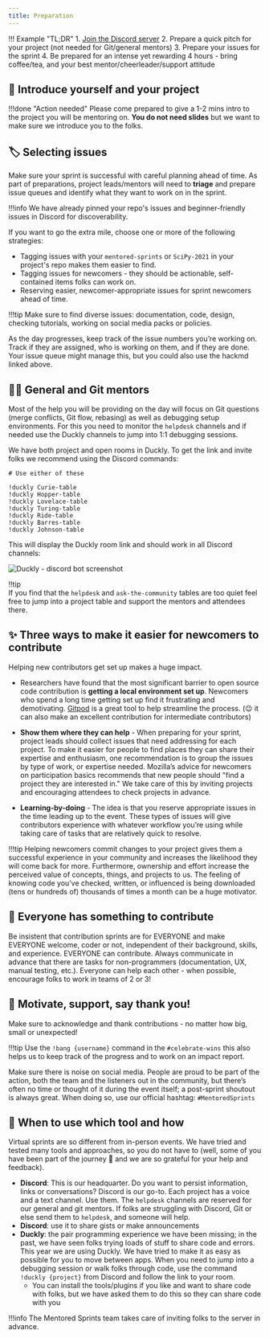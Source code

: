 ```yaml
---
title: Preparation
---
```


!!! Example "TL;DR" 1. [Join the Discord server](./01-index.md) 2. Prepare a quick pitch for your project (not needed for Git/general mentors) 3. Prepare your issues for the sprint 4. Be prepared for an intense yet rewarding 4 hours - bring coffee/tea, and your best mentor/cheerleader/support attitude

## :wave: Introduce yourself and your project

!!!done "Action needed"
Please come prepared to give a 1-2 mins intro to the project you will be mentoring on. **You do not need slides** but we want to make sure we introduce you to the folks.

## :label: Selecting issues

Make sure your sprint is successful with careful planning ahead of time. As part of preparations, project leads/mentors will need to **triage** and prepare issue queues and identify what they want to work on in the sprint.

!!!info
We have already pinned your repo's issues and beginner-friendly issues in Discord for discoverability.

If you want to go the extra mile, choose one or more of the following strategies:

- Tagging issues with your `mentored-sprints` or `SciPy-2021` in your project's repo makes them easier to find.
- Tagging issues for newcomers - they should be actionable, self-contained items folks can work on.
- Reserving easier, newcomer-appropriate issues for sprint newcomers ahead of time.

!!!tip
Make sure to find diverse issues: documentation, code, design, checking tutorials, working on social media packs or policies.

As the day progresses, keep track of the issue numbers you’re working on. Track if they are assigned, who is working on them, and if they are done. Your issue queue might manage this, but you could also use the hackmd linked above.

## :teacher: General and Git mentors

Most of the help you will be providing on the day will focus on Git questions (merge conflicts, Git flow, rebasing) as well as debugging setup environments. For this you need to monitor the `helpdesk` channels and if needed use the Duckly channels to jump into 1:1 debugging sessions.

We have both project and open rooms in Duckly. To get the link and invite folks we recommend using the Discord commands:

```
# Use either of these

!duckly Curie-table
!duckly Hopper-table
!duckly Lovelace-table
!duckly Turing-table
!duckly Ride-table
!duckly Barres-table
!duckly Johnson-table
```

This will display the Duckly room link and should work in all Discord channels:

![Duckly - discord bot screenshot](../assets/images/duckly-discord.png)

!!tip  
 If you find that the `helpdesk` and `ask-the-community` tables are too quiet feel free to jump into a project table and support the mentors and attendees there.

## :sparkles: Three ways to make it easier for newcomers to contribute

Helping new contributors get set up makes a huge impact.

- Researchers have found that the most significant barrier to open source code contribution is **getting a local environment set up**. Newcomers who spend a long time getting set up find it frustrating and demotivating. [Gitpod](https://gitpod.io) is a great tool to help streamline the process. (:wink: it can also make an excellent contribution for intermediate contributors)

- **Show them where they can help** - When preparing for your sprint, project leads should collect issues that need addressing for each project. To make it easier for people to find places they can share their expertise and enthusiasm, one recommendation is to group the issues by type of work, or expertise needed. Mozilla’s advice for newcomers on participation basics recommends that new people should "find a project they are interested in." We take care of this by inviting projects and encouraging attendees to check projects in advance.

- **Learning-by-doing** - The idea is that you reserve appropriate issues in the time leading up to the event. These types of issues will give contributors experience with whatever workflow you’re using while taking care of tasks that are relatively quick to resolve.

!!!tip
Helping newcomers commit changes to your project gives them a successful experience in your community and increases the likelihood they will come back for more. Furthermore, ownership and effort increase the perceived value of concepts, things, and projects to us. The feeling of knowing code you’ve checked, written, or influenced is being downloaded (tens or hundreds of) thousands of times a month can be a huge motivator.

## :unicorn: Everyone has something to contribute

Be insistent that contribution sprints are for EVERYONE and make EVERYONE welcome, coder or not, independent of their background, skills, and experience. EVERYONE can contribute.
Always communicate in advance that there are tasks for non-programmers (documentation, UX, manual testing, etc.).
Everyone can help each other - when possible, encourage folks to work in teams of 2 or 3!

## :pray: Motivate, support, say thank you!

Make sure to acknowledge and thank contributions - no matter how big, small or unexpected!

!!!tip
Use the `!bang {username}` command in the `#celebrate-wins` this also helps us to keep track of the progress and to work on an impact report.

Make sure there is noise on social media. People are proud to be part of the action, both the team and the listeners out in the community, but there’s often no time or thought of it during the event itself; a post-sprint shoutout is always great. When doing so, use our official hashtag: `#MentoredSprints`

## :toolbox: When to use which tool and how

Virtual sprints are so different from in-person events. We have tried and tested many tools and approaches, so you do not have to (well, some of you have been part of the journey :pray: and we are so grateful for your help and feedback).

- **Discord**: This is our headquarter. Do you want to persist information, links or conversations? Discord is our go-to. Each project has a voice and a text channel. Use them. The `helpdesk` channels are reserved for our general and git mentors. If folks are struggling with Discord, Git or else send them to `helpdesk`, and someone will help.
- **Discord**: use it to share gists or make announcements
- **Duckly**: the pair programming experience we have been missing; in the past, we have seen folks trying loads of stuff to share code and errors. This year we are using Duckly. We have tried to make it as easy as possible for you to move between apps. When you need to jump into a debugging session or walk folks through code, use the command `!duckly {project}` from Discord and follow the link to your room.
  - You can install the tools/plugins if you like and want to share code with folks, but we have asked them to do this so they can share code with you

!!!info
The Mentored Sprints team takes care of inviting folks to the server in advance.
